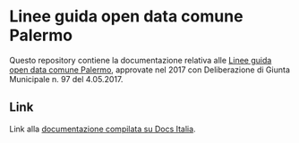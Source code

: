 Linee guida open data comune Palermo
===================

Questo repository contiene la documentazione relativa alle [Linee guida open data comune Palermo](http://linee-guida-open-data-comune-palermo.readthedocs.io), approvate nel 2017 con Deliberazione di Giunta Municipale n. 97 del 4.05.2017. 


Link
----

Link alla [documentazione compilata su Docs Italia](http://starter-kit-docs-italia.readthedocs.io/).
